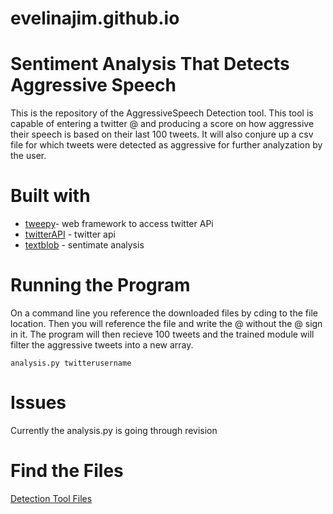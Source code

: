 # evelinajim.github.io

# Sentiment Analysis That Detects Aggressive Speech  
This is the repository of the AggressiveSpeech Detection tool. This tool is capable of entering a twitter @ and producing a score on how aggressive their speech is based on their last 100 tweets. It will also conjure up a csv file for which tweets were detected as aggressive for further analyzation by the user. 

# Built with 

* [tweepy](https://www.tweepy.org/)- web framework to access twitter APi
* [twitterAPI](https://developer.twitter.com/) - twitter api
* [textblob](https://textblob.readthedocs.io/en/dev/) - sentimate analysis 

# Running the Program
On a command line you reference the downloaded files by cding to the file location. Then you will reference the file and write the @ without the @ sign in it. The program will then recieve 100 tweets and the trained module will filter the aggressive tweets into a new array.

```
analysis.py twitterusername
```

# Issues
Currently the analysis.py is going through revision

# Find the Files 
[Detection Tool Files](https://github.com/evelinajim/evelinajim.github.io)
